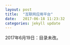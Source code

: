 ```yaml
---
layout: post
title:  "互联网应用平台"
date:   2017-06-18 11:23:32
categories: jekyll update
---
```

2017年6月19日：目录未改。
